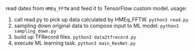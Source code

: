 read dates from `HMEq_FFTW` and feed it to TensorFlow custom model.
usage:
1. call read.py to pick up data calculated by HMEq_FFTW.
`python3 read.py`
2. sampling down original data to compose input to ML model.
`python3 sampling_down.py`
3. build up TFRecord files.
`python3 data2tfrecord.py`
4. execute ML learning task.
`python3 main_ResNet.py`
